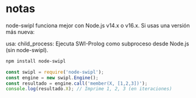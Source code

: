 # notas

node-swipl funciona mejor con Node.js v14.x o v16.x. Si usas una versión más nueva:

usa: child_process:
Ejecuta SWI-Prolog como subproceso desde Node.js (sin node-swipl).

```sh
npm install node-swipl
```

```js
const swipl = require('node-swipl');
const engine = new swipl.Engine();
const resultado = engine.call('member(X, [1,2,3])');
console.log(resultado.X); // Imprime 1, 2, 3 (en iteraciones)
```